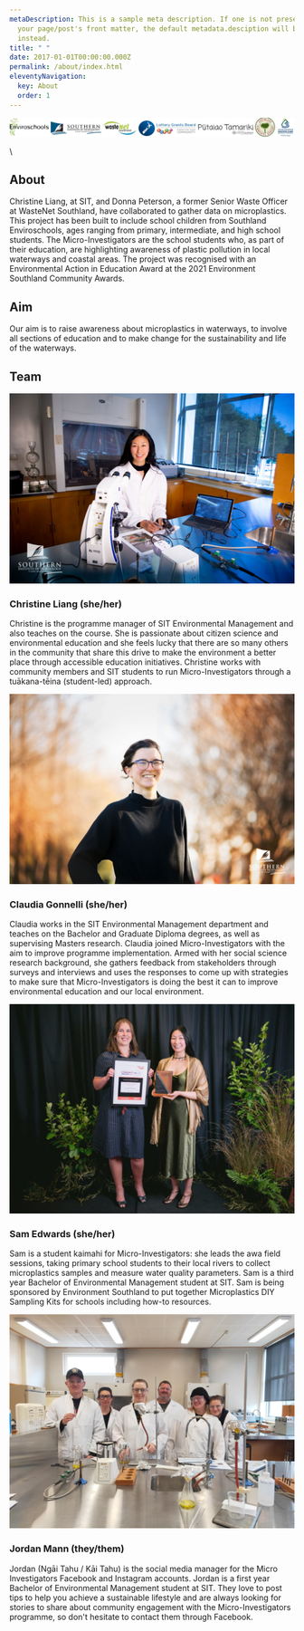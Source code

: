 ```yaml
---
metaDescription: This is a sample meta description. If one is not present in
  your page/post's front matter, the default metadata.desciption will be used
  instead.
title: " "
date: 2017-01-01T00:00:00.000Z
permalink: /about/index.html
eleventyNavigation:
  key: About
  order: 1
---
```

<section class="text-center container">
    <div class="row padding">
      <div class="col-lg-6 col-md-8 mx-auto">

![](/static/img/logos.jpg)

\    </div>
    </div>
  </section>

<section class="text-center container">
    <div class="row padding">
      <div class="col-lg-6 col-md-8 mx-auto">
        <h1 class="fw-light">About</h1>
        <p class="lead text-muted">Christine Liang, at SIT, and Donna Peterson, a former Senior Waste Officer at WasteNet Southland, have collaborated to gather data on microplastics. This project has been built to include school children from Southland Enviroschools, ages ranging from primary, intermediate, and high school students. The Micro-Investigators are the school students who, as part of their education, are highlighting awareness of plastic pollution in local waterways and coastal areas. The project was recognised with an Environmental Action in Education Award at the 2021 Environment Southland Community Awards. </p>
      </div>
    </div>
  </section>
          
  <section class="text-center container">
    <div class="row padding">
      <div class="col-lg-6 col-md-8 mx-auto">
        <h1 class="fw-light">Aim</h1>
        <p class="lead text-muted">Our aim is to raise awareness about microplastics in waterways, to involve all sections of education and to make change for the sustainability and life of the waterways.</p>
      </div>
    </div>
  </section>
          
  <section class="text-center container">
    <div class="row">
      <div class="col-lg-6 col-md-8 mx-auto">
        <h1 class="fw-light">Team</h1>
      </div>
    </div>
  </section>
          
<div class="container marketing">

  <div class="row">
      <div class="col-lg-4">

![](/static/img/0w3a1097.jpg)

  <h3>Christine Liang (she/her)</h3>
        <p>Christine is the programme manager of SIT Environmental Management and also teaches on the course. She is passionate about citizen science and environmental education and she feels lucky that there are so many others in the community that share this drive to make the environment a better place through accessible education initiatives. Christine works with community members and SIT students to run Micro-Investigators through a tuākana-tēina (student-led) approach.</p>
      </div><!-- /.col-lg-4 -->
      <div class="col-lg-4">
        

![](/static/img/430_3124.jpg)

  <h3>Claudia Gonnelli (she/her)</h3>
        <p>Claudia works in the SIT Environmental Management department and teaches on the Bachelor and Graduate Diploma degrees, as well as supervising Masters research. Claudia joined Micro-Investigators with the aim to improve programme implementation. Armed with her social science research background, she gathers feedback from stakeholders through surveys and interviews and uses the responses to come up with strategies to make sure that Micro-Investigators is doing the best it can to improve environmental education and our local environment.</p>
      </div><!-- /.col-lg-4 -->
      <div class="col-lg-4">

![](/static/img/es2021-16.jpg)

  <h3>Sam Edwards (she/her)</h3>
        <p>Sam is a student kaimahi for Micro-Investigators: she leads the awa field sessions, taking primary school students to their local rivers to collect microplastics samples and measure water quality parameters. Sam is a third year Bachelor of Environmental Management student at SIT. Sam is being sponsored by Environment Southland to put together Microplastics DIY Sampling Kits for schools including how-to resources.</p>
      </div><!-- /.col-lg-4 -->
      <div class="col-lg-4">
        

![](/static/img/em107-class-photo-lab.jpg)

  <h3>Jordan Mann (they/them)</h3>
        <p>Jordan (Ngāi Tahu / Kāi Tahu) is the social media manager for the Micro Investigators Facebook and Instagram accounts. Jordan is a first year Bachelor of Environmental Management student at SIT. They love to post tips to help you achieve a sustainable lifestyle and are always looking for stories to share about community engagement with the Micro-Investigators programme, so don't hesitate to contact them through Facebook.</p>
      </div><!-- /.col-lg-4 -->
    </div><!-- /.row -->
          </div>